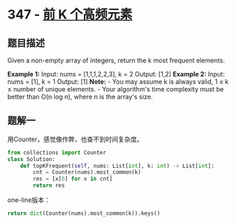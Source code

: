 # 347 - [前 K 个高频元素](https://leetcode.com/problems/top-k-frequent-elements/)

## 题目描述
Given a non-empty array of integers, return the k most frequent elements.

**Example 1:**
	Input: nums = [1,1,1,2,2,3], k = 2
	Output: [1,2]
**Example 2:**
	Input: nums = [1], k = 1
	Output: [1]
**Note:**
	- You may assume k is always valid, 1 ≤ k ≤ number of unique elements.
	- Your algorithm's time complexity must be better than O(n log n), where n is the array's size.


## 题解一
用Counter，感觉像作弊，也查不到时间复杂度。
	
```python
from collections import Counter
class Solution:
    def topKFrequent(self, nums: List[int], k: int) -> List[int]:
        cnt = Counter(nums).most_common(k)
        res = [x[0] for x in cnt]
        return res
```

one-line版本：
```python
return dict(Counter(nums).most_common(k)).keys()
```